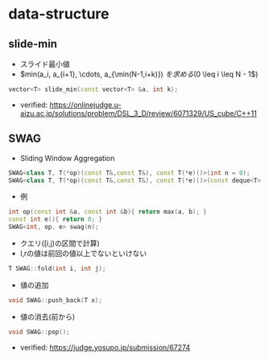 # data-structure

## slide-min
- スライド最小値
- $min(a_i, a_{i+1}, \cdots, a_{\min(N-1,i+k)}) $を求める($0 \leq i \leq N - 1$)
```cpp
vector<T> slide_min(const vector<T> &a, int k);
```
- verified: https://onlinejudge.u-aizu.ac.jp/solutions/problem/DSL_3_D/review/6071329/US_cube/C++11

## SWAG
- Sliding Window Aggregation
```cpp
SWAG<class T, T(*op)(const T&,const T&), const T(*e)()>(int n = 0);
SWAG<class T, T(*op)(const T&,const T&), const T(*e)()>(const deque<T> &v);
```
- 例
```cpp
int op(const int &a, const int &b){ return max(a, b); }
const int e(){ return 0; }
SWAG<int, op, e> swag(n);
```
- クエリ([i,j)の区間で計算)
- l,rの値は前回の値以上でないといけない
```cpp
T SWAG::fold(int i, int j);
```
- 値の追加
```cpp
void SWAG::push_back(T x);
```
- 値の消去(前から)
```cpp
void SWAG::pop();
```
- verified: https://judge.yosupo.jp/submission/67274
